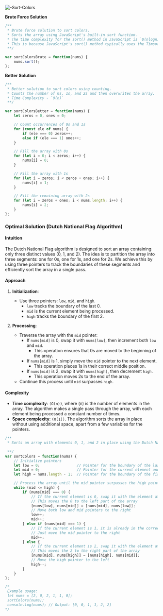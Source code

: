 ![-Sort-Colors](https://github.com/user-attachments/assets/24556d97-4c63-4a6c-812b-7463e8ba3903)


**Brute Force Solution**
```javascript
/**
 * Brute force solution to sort colors.
 * Sorts the array using JavaScript's built-in sort function.
 * The time complexity for the sort() method in JavaScript is `O(nlogn)`.
 * This is because JavaScript's sort() method typically uses the Timsort algorithm, which is a hybrid sorting algorithm derived from merge sort and insertion sort, both of which have an average time complexity of `O(nlogn)`
 **/

var sortColorsBrute = function(nums) {
    nums.sort();
};
```
**Better Solution**
```javascript
/**
 * Better solution to sort colors using counting.
 * Counts the number of 0s, 1s, and 2s and then overwrites the array.
 * Time Complexity - `O(n)`
 **/

var sortColorsBetter = function(nums) {
    let zeros = 0, ones = 0;

    // Count occurrences of 0s and 1s
    for (const ele of nums) {
        if (ele === 0) zeros++;
        else if (ele === 1) ones++;
    }

    // Fill the array with 0s
    for (let i = 0; i < zeros; i++) {
        nums[i] = 0;
    }

    // Fill the array with 1s
    for (let i = zeros; i < zeros + ones; i++) {
        nums[i] = 1;
    }

    // Fill the remaining array with 2s
    for (let i = zeros + ones; i < nums.length; i++) {
        nums[i] = 2;
    }
};
```
### Optimal Solution (Dutch National Flag Algorithm)

#### Intuition
The Dutch National Flag algorithm is designed to sort an array containing only three distinct values (0, 1, and 2). The idea is to partition the array into three segments: one for 0s, one for 1s, and one for 2s. We achieve this by using three pointers to track the boundaries of these segments and efficiently sort the array in a single pass.

#### Approach
1. **Initialization**:
   - Use three pointers: `low`, `mid`, and `high`.
     - `low` tracks the boundary of the last 0.
     - `mid` is the current element being processed.
     - `high` tracks the boundary of the first 2.

2. **Processing**:
   - Traverse the array with the `mid` pointer:
     - If `nums[mid]` is 0, swap it with `nums[low]`, then increment both `low` and `mid`.
       - This operation ensures that 0s are moved to the beginning of the array.
     - If `nums[mid]` is 1, simply move the `mid` pointer to the next element.
       - This operation places 1s in their correct middle position.
     - If `nums[mid]` is 2, swap it with `nums[high]`, then decrement `high`.
       - This operation moves 2s to the end of the array.
   - Continue this process until `mid` surpasses `high`.

#### Complexity
- **Time complexity**: `(O(n))`, where \(n\) is the number of elements in the array. The algorithm makes a single pass through the array, with each element being processed a constant number of times.
- **Space complexity**: `(O(1))`. The algorithm sorts the array in place without using additional space, apart from a few variables for the pointers.


```javascript
/**
 * Sorts an array with elements 0, 1, and 2 in place using the Dutch National Flag algorithm.
 
 **/
var sortColors = function(nums) {
    // Initialize pointers
    let low = 0;                 // Pointer for the boundary of the last 0
    let mid = 0;                 // Pointer for the current element under consideration
    let high = nums.length - 1;  // Pointer for the boundary of the first 2

    // Process the array until the mid pointer surpasses the high pointer
    while (mid <= high) {
        if (nums[mid] === 0) {
            // If the current element is 0, swap it with the element at the low pointer
            // This moves the 0 to the left part of the array
            [nums[low], nums[mid]] = [nums[mid], nums[low]];
            // Move both low and mid pointers to the right
            low++;
            mid++;
        } else if (nums[mid] === 1) {
            // If the current element is 1, it is already in the correct middle part of the array
            // Just move the mid pointer to the right
            mid++;
        } else {
            // If the current element is 2, swap it with the element at the high pointer
            // This moves the 2 to the right part of the array
            [nums[mid], nums[high]] = [nums[high], nums[mid]];
            // Move the high pointer to the left
            high--;
        }
    }
};

/*
 Example usage:
 let nums = [2, 0, 2, 1, 1, 0];
 sortColors(nums);
 console.log(nums); // Output: [0, 0, 1, 1, 2, 2]
*/

```
